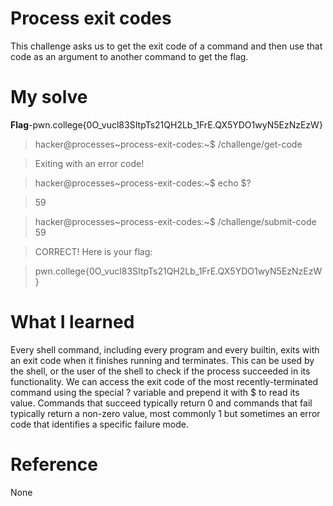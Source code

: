 # Process exit codes
This challenge asks us to get the exit code of a command and then use that code as an argument to another command to get the flag.
# My solve
**Flag**-pwn.college{0O_vucl83SItpTs21QH2Lb_1FrE.QX5YDO1wyN5EzNzEzW}

>hacker@processes~process-exit-codes:~$ /challenge/get-code

>Exiting with an error code!

>hacker@processes~process-exit-codes:~$ echo $?

>59

>hacker@processes~process-exit-codes:~$ /challenge/submit-code 59

>CORRECT! Here is your flag:

>pwn.college{0O_vucl83SItpTs21QH2Lb_1FrE.QX5YDO1wyN5EzNzEzW}

# What I learned
Every shell command, including every program and every builtin, exits with an exit code when it finishes running and terminates. This can be used by the shell, or the user of the shell to check if the process succeeded in its functionality.
We can access the exit code of the most recently-terminated command using the special ? variable and prepend it with $ to read its value.
Commands that succeed typically return 0 and commands that fail typically return a non-zero value, most commonly 1 but sometimes an error code that identifies a specific failure mode.
# Reference 
None
